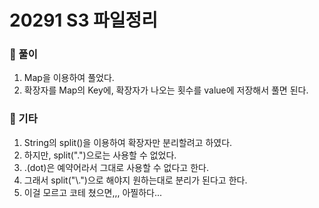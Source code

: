# 20291 S3 파일정리

### 📂 풀이
1. Map을 이용하여 풀었다.
2. 확장자를 Map의 Key에, 확장자가 나오는 횟수를 value에 저장해서 풀면 된다.

### 📌 기타
1. String의 split()을 이용하여 확장자만 분리할려고 하였다.
2. 하지만, split(".")으로는 사용할 수 없었다.
3. .(dot)은 예약어라서 그대로 사용할 수 없다고 한다.
4. 그래서 split("\\.")으로 해야지 원하는대로 분리가 된다고 한다.
5. 이걸 모르고 코테 쳤으면,,, 아찔하다...